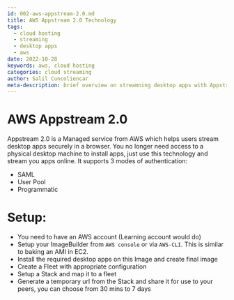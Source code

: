 ```yaml
---
id: 002-aws-appstream-2.0.md
title: AWS Appstream 2.0 Technology
tags: 
  - cloud hosting
  - streaming
  - desktop apps
  - aws
date: 2022-10-28 
keywords: aws, cloud hosting
categories: cloud streaming
author: Salil Cuncoliencar
meta-description: brief overview on streamning desktop apps with Appstream 2.0 Technology
---
```


# AWS Appstream 2.0
Appstream 2.0 is a Managed service from AWS which helps users stream desktop apps securely in a browser. 
You no longer need access to a physical desktop machine to install apps, just use this technology and stream you apps online.
It supports 3 modes of authentication:
- SAML
- User Pool
- Programmatic

# Setup:
- You need to have an AWS account (Learning account would do)
- Setup your ImageBuilder from `AWS console` or via `AWS-CLI`. This is similar to baking an AMI in EC2.
- Install the required desktop apps on this Image and create final image
- Create a Fleet with appropriate configuration
- Setup a Stack and map it to a fleet
- Generate a temporary url from the Stack and share it for use to your peers, you can choose from 30 mins to 7 days


